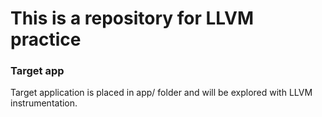 # This is a repository for LLVM practice

### Target app
Target application is placed in app/ folder and will be explored with LLVM instrumentation.
